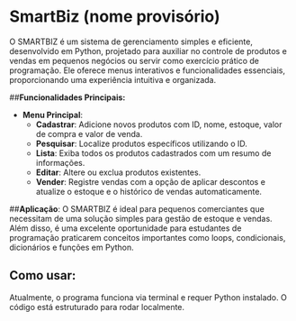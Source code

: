 # SmartBiz (nome provisório)

O SMARTBIZ é um sistema de gerenciamento simples e eficiente, desenvolvido em Python, projetado para 
auxiliar no controle de produtos e vendas em pequenos negócios ou servir como exercício prático de programação. 
Ele oferece menus interativos e funcionalidades essenciais, proporcionando uma experiência intuitiva e organizada.

##**Funcionalidades Principais:**
- **Menu Principal**:
    - **Cadastrar**: Adicione novos produtos com ID, nome, estoque, valor de compra e valor de venda.
    - **Pesquisar**: Localize produtos específicos utilizando o ID.
    - **Lista**: Exiba todos os produtos cadastrados com um resumo de informações.
    - **Editar**: Altere ou exclua produtos existentes.
    - **Vender**: Registre vendas com a opção de aplicar descontos e atualize o estoque e o histórico de vendas automaticamente.


##**Aplicação**:
O SMARTBIZ é ideal para pequenos comerciantes que necessitam de uma solução simples para gestão de estoque e vendas. 
Além disso, é uma excelente oportunidade para estudantes de programação praticarem conceitos importantes como loops, 
condicionais, dicionários e funções em Python.

## Como usar:
Atualmente, o programa funciona via terminal e requer Python instalado. O código está estruturado para rodar localmente.


